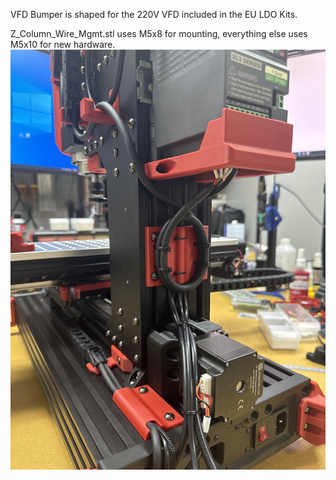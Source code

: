 VFD Bumper is shaped for the 220V VFD included in the EU LDO Kits.

Z_Column_Wire_Mgmt.stl uses M5x8 for mounting, everything else uses M5x10 for new hardware.
![Wire Management Example](wire_mgmt.jpg)
